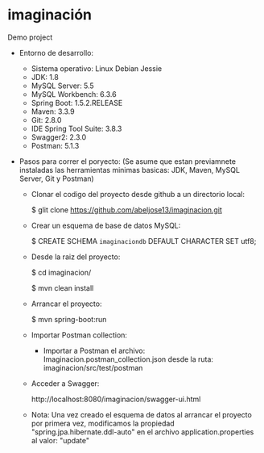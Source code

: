 # imaginación
Demo project 

- Entorno de desarrollo:
	
	- Sistema operativo: Linux Debian Jessie
	- JDK: 1.8
	- MySQL Server: 5.5
	- MySQL Workbench: 6.3.6
	- Spring Boot: 1.5.2.RELEASE
	- Maven: 3.3.9
	- Git: 2.8.0
	- IDE Spring Tool Suite: 3.8.3
	- Swagger2: 2.3.0
	- Postman: 5.1.3


- Pasos para correr el poryecto: 
(Se asume que estan previamnete instaladas las herramientas minimas basicas: JDK, Maven, MySQL Server, Git y Postman)

	- Clonar el codigo del proyecto desde github a un directorio local:

		$ glit clone https://github.com/abeljose13/imaginacion.git


	- Crear un esquema de base de datos MySQL:

		$ CREATE SCHEMA `imaginaciondb` DEFAULT CHARACTER SET utf8;


	- Desde la raiz del proyecto:

		$ cd imaginacion/

		$ mvn clean install


	- Arrancar el proyecto:

		$ mvn spring-boot:run


	- Importar Postman collection:

		- Importar a Postman el archivo: Imaginacion.postman_collection.json desde la ruta: imaginacion/src/test/postman


	- Acceder a Swagger:

		http://localhost:8080/imaginacion/swagger-ui.html


	- Nota: Una vez creado el esquema de datos al arrancar el proyecto por primera vez, modificamos
  la propiedad "spring.jpa.hibernate.ddl-auto" en el archivo application.properties al valor: "update"
  
